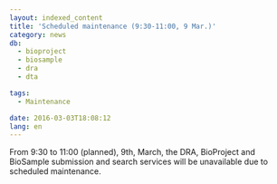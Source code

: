 ```yaml
---
layout: indexed_content
title: 'Scheduled maintenance (9:30-11:00, 9 Mar.)'
category: news
db:
  - bioproject
  - biosample
  - dra
  - dta

tags:
  - Maintenance

date: 2016-03-03T18:08:12
lang: en
---
```


From 9:30 to 11:00 (planned), 9th, March, the DRA, BioProject and BioSample submission and search services will be unavailable due to scheduled maintenance.
